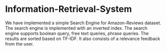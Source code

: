 # Information-Retrieval-System

We have implemented a simple Search Engine for Amazon-Reviews dataset. The search engine is implemented with an inverted index. The search engine supports boolean query, free text queries, phrase queries. The results are sorted based on TF-IDF. It also consists of a relevance feedback from the user.
